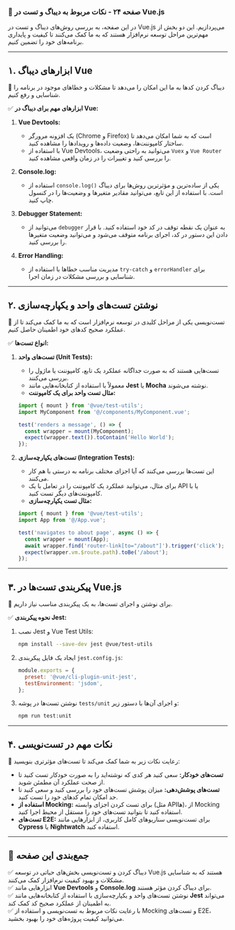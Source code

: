 ### **📌 صفحه ۲۴ - نکات مربوط به دیباگ و تست در Vue.js**  

در این صفحه، به بررسی روش‌های دیباگ و تست در Vue.js می‌پردازیم. این دو بخش از مهم‌ترین مراحل توسعه نرم‌افزار هستند که به ما کمک می‌کنند تا کیفیت و پایداری برنامه‌های خود را تضمین کنیم.  

---

## **۱. ابزارهای دیباگ Vue**  

📌 دیباگ کردن کدها به ما این امکان را می‌دهد تا مشکلات و خطاهای موجود در برنامه را شناسایی و رفع کنیم.  

✅ **ابزارهای مهم برای دیباگ در Vue:**

1. **Vue Devtools:**
   - یک افزونه مرورگر (Chrome و Firefox) است که به شما امکان می‌دهد تا ساختار کامپوننت‌ها، وضعیت داده‌ها و رویدادها را مشاهده کنید.
   - با استفاده از Vue Devtools، می‌توانید به راحتی وضعیت `Vuex` و `Vue Router` را بررسی کنید و تغییرات را در زمان واقعی مشاهده کنید.

2. **Console.log:**
   - استفاده از `console.log()` یکی از ساده‌ترین و مؤثرترین روش‌ها برای دیباگ است. با استفاده از این تابع، می‌توانید مقادیر متغیرها و وضعیت‌ها را در کنسول چاپ کنید.

3. **Debugger Statement:**
   - می‌توانید از `debugger` به عنوان یک نقطه توقف در کد خود استفاده کنید. با قرار دادن این دستور در کد، اجرای برنامه متوقف می‌شود و می‌توانید وضعیت متغیرها را بررسی کنید.

4. **Error Handling:**
   - مدیریت مناسب خطاها با استفاده از `try-catch` و `errorHandler` برای شناسایی و بررسی مشکلات در زمان اجرا.

---

## **۲. نوشتن تست‌های واحد و یکپارچه‌سازی**  

📌 تست‌نویسی یکی از مراحل کلیدی در توسعه نرم‌افزار است که به ما کمک می‌کند تا از عملکرد صحیح کدهای خود اطمینان حاصل کنیم.  

✅ **انواع تست‌ها:**

1. **تست‌های واحد (Unit Tests):**
   - تست‌هایی هستند که به صورت جداگانه عملکرد یک تابع، کامپوننت یا ماژول را بررسی می‌کنند.
   - معمولاً با استفاده از کتابخانه‌هایی مانند **Jest** یا **Mocha** نوشته می‌شوند.
   - **مثال تست واحد برای یک کامپوننت:**

   ```js
   import { mount } from '@vue/test-utils';
   import MyComponent from '@/components/MyComponent.vue';

   test('renders a message', () => {
     const wrapper = mount(MyComponent);
     expect(wrapper.text()).toContain('Hello World');
   });
   ```

2. **تست‌های یکپارچه‌سازی (Integration Tests):**
   - این تست‌ها بررسی می‌کنند که آیا اجزای مختلف برنامه به درستی با هم کار می‌کنند.
   - برای مثال، می‌توانید عملکرد یک کامپوننت را در تعامل با یک API یا با کامپوننت‌های دیگر تست کنید.
   - **مثال تست یکپارچه‌سازی:**

   ```js
   import { mount } from '@vue/test-utils';
   import App from '@/App.vue';

   test('navigates to about page', async () => {
     const wrapper = mount(App);
     await wrapper.find('router-link[to="/about"]').trigger('click');
     expect(wrapper.vm.$route.path).toBe('/about');
   });
   ```

---

## **۳. پیکربندی تست‌ها در Vue.js**  

📌 برای نوشتن و اجرای تست‌ها، به یک پیکربندی مناسب نیاز داریم.  

✅ **نحوه پیکربندی Jest:**
1. نصب Jest و Vue Test Utils:

   ```sh
   npm install --save-dev jest @vue/test-utils
   ```

2. ایجاد یک فایل پیکربندی `jest.config.js`:

   ```js
   module.exports = {
     preset: '@vue/cli-plugin-unit-jest',
     testEnvironment: 'jsdom',
   };
   ```

3. نوشتن تست‌ها در پوشه `tests/unit` و اجرای آن‌ها با دستور زیر:

   ```sh
   npm run test:unit
   ```

---

## **۴. نکات مهم در تست‌نویسی**  

📌 رعایت نکات زیر به شما کمک می‌کند تا تست‌های مؤثرتری بنویسید:  

- **تست‌های خودکار:** سعی کنید هر کدی که نوشته‌اید را به صورت خودکار تست کنید تا از صحت عملکرد آن مطمئن شوید.
- **تست‌های پوشش‌دهی:** میزان پوشش تست‌های خود را بررسی کنید و سعی کنید تا حد امکان تمام کدهای خود را تست کنید.
- **استفاده از Mocking:** برای تست کردن اجزای وابسته (مثل APIها)، از Mocking استفاده کنید تا بتوانید تست‌های خود را مستقل از محیط اجرا کنید.
- **تست‌های E2E:** برای تست‌نویسی سناریوهای کامل کاربری، از ابزارهایی مانند **Cypress** یا **Nightwatch** استفاده کنید.

---

## **📌 جمع‌بندی این صفحه**  

✅ دیباگ کردن و تست‌نویسی بخش‌های حیاتی در توسعه Vue.js هستند که به شناسایی مشکلات و بهبود کیفیت نرم‌افزار کمک می‌کنند.  
✅ ابزارهایی مانند **Vue Devtools** و **Console.log** برای دیباگ کردن مؤثر هستند.  
✅ نوشتن تست‌های واحد و یکپارچه‌سازی با استفاده از کتابخانه‌هایی مانند **Jest** می‌تواند به اطمینان از عملکرد صحیح کد کمک کند.  
✅ با رعایت نکات مربوط به تست‌نویسی و استفاده از Mocking و تست‌های E2E، می‌توانید کیفیت پروژه‌های خود را بهبود بخشید.  
